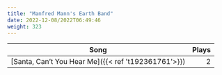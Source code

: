 ```yaml
---
title: "Manfred Mann's Earth Band"
date: 2022-12-08/2022T06:49:46
weight: 323
---
```




 Song | Plays 
----- | -----:
[Santa, Can’t You Hear Me]({{< ref 't192361761'>}}) | 2
